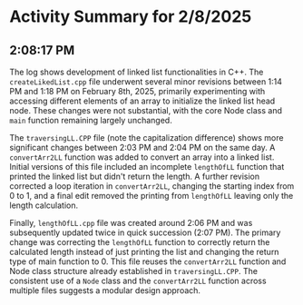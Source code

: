 # Activity Summary for 2/8/2025

## 2:08:17 PM
The log shows development of linked list functionalities in C++.  The `createLikedList.cpp` file underwent several minor revisions between 1:14 PM and 1:18 PM on February 8th, 2025, primarily experimenting with accessing different elements of an array to initialize the linked list head node.  These changes were not substantial, with the core Node class and `main` function remaining largely unchanged.


The `traversingLL.CPP` file (note the capitalization difference) shows more significant changes between 2:03 PM and 2:04 PM on the same day. A `convertArr2LL` function was added to convert an array into a linked list.  Initial versions of this file included an incomplete `lengthOfLL` function that printed the linked list but didn't return the length.  A further revision corrected a loop iteration in `convertArr2LL`, changing the starting index from 0 to 1, and a final edit removed the printing from `lengthOfLL` leaving only the length calculation.

Finally, `lengthOfLL.cpp` file was created around 2:06 PM and was subsequently updated twice in quick succession (2:07 PM). The primary change was correcting the `lengthOfLL` function to correctly return the calculated length instead of just printing the list and changing the return type of main function to 0.  This file reuses the `convertArr2LL` function and Node class structure already established in `traversingLL.CPP`.  The consistent use of a `Node` class and the `convertArr2LL` function across multiple files suggests a modular design approach.
